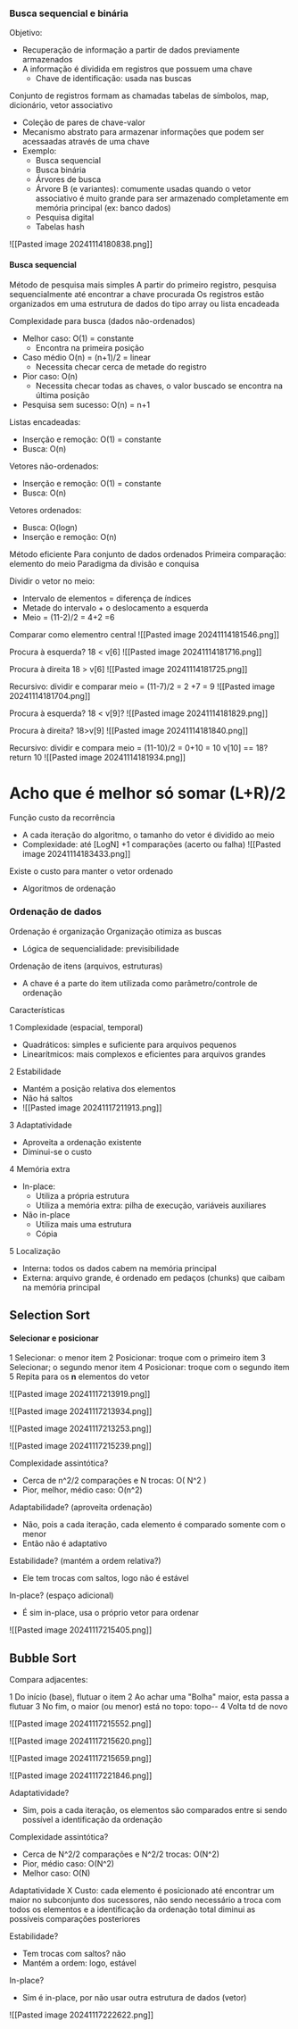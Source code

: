 ### Busca sequencial e binária

Objetivo:
- Recuperação de informação a partir de dados previamente armazenados 
- A informação é dividida em registros que possuem uma chave
	- Chave de identificação: usada nas buscas

Conjunto de registros formam as chamadas tabelas de símbolos, map, dicionário, vetor associativo
- Coleção de pares de chave-valor
- Mecanismo abstrato para armazenar informações que podem ser acessaadas através de uma chave 
- Exemplo:
	- Busca sequencial
	- Busca binária
	- Árvores de busca
	- Árvore B (e variantes): comumente usadas quando o vetor associativo é muito grande para ser armazenado completamente em memória principal (ex: banco dados)
	- Pesquisa digital
	- Tabelas hash
	
![[Pasted image 20241114180838.png]]

#### Busca sequencial
Método de pesquisa mais simples
A partir do primeiro registro, pesquisa sequencialmente até encontrar a chave procurada
Os registros estão organizados em uma estrutura de dados do tipo array ou lista encadeada

Complexidade para busca (dados não-ordenados)
- Melhor caso: O(1) = constante
	- Encontra na primeira posição
- Caso médio O(n) = (n+1)/2 = linear
	- Necessita checar cerca de metade do registro
- Pior caso: O(n)
	- Necessita checar todas as chaves, o valor buscado se encontra na última posição
- Pesquisa sem sucesso: O(n) = n+1

Listas encadeadas:
- Inserção e remoção: O(1) = constante
- Busca: O(n)

Vetores não-ordenados:
- Inserção e remoção: O(1) = constante
- Busca: O(n)

Vetores ordenados:
- Busca: O(logn)
- Inserção e remoção: O(n)

Método eficiente
Para conjunto de dados ordenados
Primeira comparação: elemento do meio
Paradigma da divisão e conquisa

Dividir o vetor no meio:
- Intervalo de elementos = diferença de índices 
- Metade do intervalo + o deslocamento a esquerda
- Meio = (11-2)/2 = 4+2 =6

Comparar como elementro central
![[Pasted image 20241114181546.png]]

Procura à esquerda?
18 < v[6]
![[Pasted image 20241114181716.png]]

Procura à direita
18 > v[6]
![[Pasted image 20241114181725.png]]

Recursivo: dividir e comparar
meio = (11-7)/2 = 2 +7 = 9
![[Pasted image 20241114181704.png]]


Procura à esquerda?
18 < v[9]?
![[Pasted image 20241114181829.png]]

Procura à direita?
18>v[9]
![[Pasted image 20241114181840.png]]


Recursivo: dividir e compara 
meio = (11-10)/2 = 0+10 = 10
v[10] == 18? return 10
![[Pasted image 20241114181934.png]]

# Acho que é melhor só somar (L+R)/2

Função custo da recorrência
- A cada iteração do algoritmo, o tamanho do vetor é dividido ao meio 
- Complexidade: até [LogN] +1 comparações (acerto ou falha)
![[Pasted image 20241114183433.png]]

Existe o custo para manter o vetor ordenado
- Algoritmos de ordenação

### Ordenação de dados 

Ordenação é organização 
Organização otimiza as buscas
- Lógica de sequencialidade: previsibilidade

Ordenação de itens (arquivos, estruturas)
- A chave é a parte do item utilizada como parâmetro/controle de ordenação

Características

1 Complexidade (espacial, temporal)
- Quadráticos: simples e suficiente para arquivos pequenos
- Linearítmicos: mais complexos e eficientes para arquivos grandes

2 Estabilidade
- Mantém a posição relativa dos elementos
- Não há saltos
- ![[Pasted image 20241117211913.png]]

3 Adaptatividade 
- Aproveita a ordenação existente
- Diminui-se o custo

4 Memória extra
- In-place: 
	- Utiliza a própria estrutura
	- Utiliza a memória extra: pilha de execução, variáveis auxiliares
- Não in-place
	- Utiliza mais uma estrutura
	- Cópia

5 Localização 
- Interna: todos os dados cabem na memória principal
- Externa: arquivo grande, é ordenado em pedaços (chunks) que caibam na memória principal

## Selection Sort

#### Selecionar e posicionar

1 Selecionar: o menor item
2 Posicionar: troque com o primeiro item
3 Selecionar; o segundo menor item
4 Posicionar: troque com o segundo item
5 Repita para os **n** elementos do vetor

![[Pasted image 20241117213919.png]]

![[Pasted image 20241117213934.png]]

![[Pasted image 20241117213253.png]]


![[Pasted image 20241117215239.png]]


Complexidade assintótica?
- Cerca de n^2/2 comparações e N trocas: O( N^2 )
- Pior, melhor, médio caso: O(n^2)

Adaptabilidade? (aproveita ordenação)
- Não, pois a cada iteração, cada elemento é comparado somente com o menor
- Então não é adaptativo

Estabilidade? (mantém a ordem relativa?)
- Ele tem trocas com saltos, logo não é estável

In-place? (espaço adicional)
- É sim in-place, usa o próprio vetor para ordenar

![[Pasted image 20241117215405.png]]


## Bubble Sort

Compara adjacentes:

1 Do início (base), flutuar o item
2 Ao achar uma "Bolha" maior, esta passa a flutuar
3 No fim, o maior (ou menor) está no topo: topo--
4 Volta td de novo

![[Pasted image 20241117215552.png]]

![[Pasted image 20241117215620.png]]

![[Pasted image 20241117215659.png]]

![[Pasted image 20241117221846.png]]

Adaptatividade?
- Sim, pois a cada iteração, os elementos são comparados entre si sendo possível a identificação da ordenação

Complexidade assintótica?
- Cerca de N^2/2 comparações e N^2/2 trocas: O(N^2)
- Pior, médio caso: O(N^2)
- Melhor caso: O(N)

Adaptatividade X Custo: cada elemento é posicionado até encontrar um maior no subconjunto dos sucessores, não sendo necessário a troca com todos os elementos e a identificação da ordenação total diminui as possíveis comparações posteriores

Estabilidade?
- Tem trocas com saltos? não
- Mantém a ordem: logo, estável

In-place?
- Sim é in-place, por não usar outra estrutura de dados (vetor)

![[Pasted image 20241117222622.png]]
